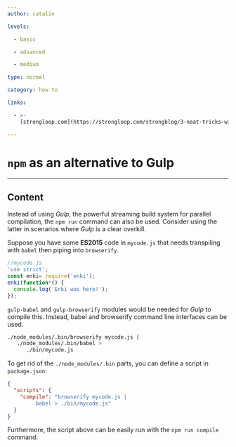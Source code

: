 ```yaml
---
author: catalin

levels:

  - basic

  - advanced

  - medium

type: normal

category: how to

links:

  - >-
    [strongloop.com](https://strongloop.com/strongblog/3-neat-tricks-with-npm-run/){website}

---
```

# `npm`  as an alternative to Gulp

---
## Content

Instead of using *Gulp*, the powerful streaming build system for parallel compilation, the `npm run` command can also be used. Consider using the latter in scenarios where *Gulp* is a clear overkill.

Suppose you have some **ES2015** code in `mycode.js`  that needs transpiling with `babel` then piping into `browserify`.

```javascript
//mycode.js
'use strict';
const enki= require('enki');
enki(function*() {
  console.log('Enki was here!');
});
``` 

`gulp-babel` and `gulp-browserify` modules would be needed for *Gulp* to compile this. Instead, babel and browserify command line interfaces can be used.
```bash
./node_modules/.bin/browserify mycode.js |
   ./node_modules/.bin/babel > 
      ./bin/mycode.js
```

To get rid of the `./node_modules/.bin` parts, you can define a script in `package.json`:
```json 
{
  "scripts": {
    "compile": "browserify mycode.js |
         babel > ./bin/mycode.js"
  }
}
```

Furthermore, the script above can be easily run with the `npm run compile` command.
